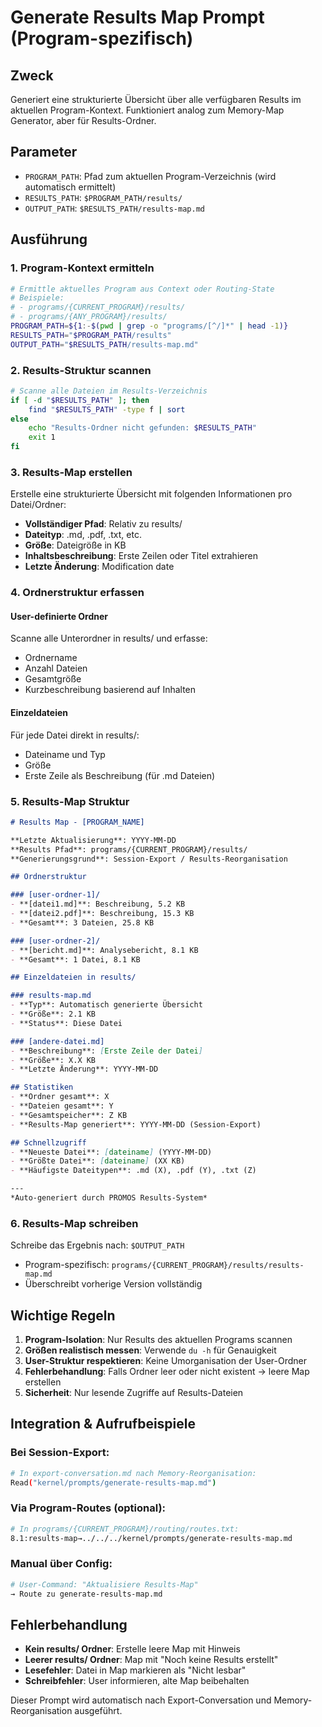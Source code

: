 # Generate Results Map Prompt (Program-spezifisch)

## Zweck
Generiert eine strukturierte Übersicht über alle verfügbaren Results im aktuellen Program-Kontext.
Funktioniert analog zum Memory-Map Generator, aber für Results-Ordner.

## Parameter
- `PROGRAM_PATH`: Pfad zum aktuellen Program-Verzeichnis (wird automatisch ermittelt)
- `RESULTS_PATH`: `$PROGRAM_PATH/results/` 
- `OUTPUT_PATH`: `$RESULTS_PATH/results-map.md`

## Ausführung

### 1. Program-Kontext ermitteln
```bash
# Ermittle aktuelles Program aus Context oder Routing-State
# Beispiele:
# - programs/{CURRENT_PROGRAM}/results/
# - programs/{ANY_PROGRAM}/results/
PROGRAM_PATH=${1:-$(pwd | grep -o "programs/[^/]*" | head -1)}
RESULTS_PATH="$PROGRAM_PATH/results"
OUTPUT_PATH="$RESULTS_PATH/results-map.md"
```

### 2. Results-Struktur scannen
```bash
# Scanne alle Dateien im Results-Verzeichnis
if [ -d "$RESULTS_PATH" ]; then
    find "$RESULTS_PATH" -type f | sort
else
    echo "Results-Ordner nicht gefunden: $RESULTS_PATH"
    exit 1
fi
```

### 3. Results-Map erstellen
Erstelle eine strukturierte Übersicht mit folgenden Informationen pro Datei/Ordner:
- **Vollständiger Pfad**: Relativ zu results/
- **Dateityp**: .md, .pdf, .txt, etc.
- **Größe**: Dateigröße in KB
- **Inhaltsbeschreibung**: Erste Zeilen oder Titel extrahieren
- **Letzte Änderung**: Modification date

### 4. Ordnerstruktur erfassen

#### User-definierte Ordner
Scanne alle Unterordner in results/ und erfasse:
- Ordnername
- Anzahl Dateien
- Gesamtgröße
- Kurzbeschreibung basierend auf Inhalten

#### Einzeldateien
Für jede Datei direkt in results/:
- Dateiname und Typ
- Größe
- Erste Zeile als Beschreibung (für .md Dateien)

### 5. Results-Map Struktur
```markdown
# Results Map - [PROGRAM_NAME]

**Letzte Aktualisierung**: YYYY-MM-DD  
**Results Pfad**: programs/{CURRENT_PROGRAM}/results/  
**Generierungsgrund**: Session-Export / Results-Reorganisation

## Ordnerstruktur

### [user-ordner-1]/
- **[datei1.md]**: Beschreibung, 5.2 KB
- **[datei2.pdf]**: Beschreibung, 15.3 KB
- **Gesamt**: 3 Dateien, 25.8 KB

### [user-ordner-2]/
- **[bericht.md]**: Analysebericht, 8.1 KB
- **Gesamt**: 1 Datei, 8.1 KB

## Einzeldateien in results/

### results-map.md
- **Typ**: Automatisch generierte Übersicht
- **Größe**: 2.1 KB  
- **Status**: Diese Datei

### [andere-datei.md]
- **Beschreibung**: [Erste Zeile der Datei]
- **Größe**: X.X KB
- **Letzte Änderung**: YYYY-MM-DD

## Statistiken
- **Ordner gesamt**: X
- **Dateien gesamt**: Y  
- **Gesamtspeicher**: Z KB
- **Results-Map generiert**: YYYY-MM-DD (Session-Export)

## Schnellzugriff
- **Neueste Datei**: [dateiname] (YYYY-MM-DD)
- **Größte Datei**: [dateiname] (XX KB)
- **Häufigste Dateitypen**: .md (X), .pdf (Y), .txt (Z)

---
*Auto-generiert durch PROMOS Results-System*
```

### 6. Results-Map schreiben
Schreibe das Ergebnis nach: `$OUTPUT_PATH`
- Program-spezifisch: `programs/{CURRENT_PROGRAM}/results/results-map.md`
- Überschreibt vorherige Version vollständig

## Wichtige Regeln
1. **Program-Isolation**: Nur Results des aktuellen Programs scannen
2. **Größen realistisch messen**: Verwende `du -h` für Genauigkeit
3. **User-Struktur respektieren**: Keine Umorganisation der User-Ordner
4. **Fehlerbehandlung**: Falls Ordner leer oder nicht existent → leere Map erstellen
5. **Sicherheit**: Nur lesende Zugriffe auf Results-Dateien

## Integration & Aufrufbeispiele

### Bei Session-Export:
```bash
# In export-conversation.md nach Memory-Reorganisation:
Read("kernel/prompts/generate-results-map.md")
```

### Via Program-Routes (optional):
```bash
# In programs/{CURRENT_PROGRAM}/routing/routes.txt:
8.1:results-map→../../../kernel/prompts/generate-results-map.md
```

### Manual über Config:
```bash
# User-Command: "Aktualisiere Results-Map"
→ Route zu generate-results-map.md
```

## Fehlerbehandlung
- **Kein results/ Ordner**: Erstelle leere Map mit Hinweis
- **Leerer results/ Ordner**: Map mit "Noch keine Results erstellt"
- **Lesefehler**: Datei in Map markieren als "Nicht lesbar"
- **Schreibfehler**: User informieren, alte Map beibehalten

Dieser Prompt wird automatisch nach Export-Conversation und Memory-Reorganisation ausgeführt.